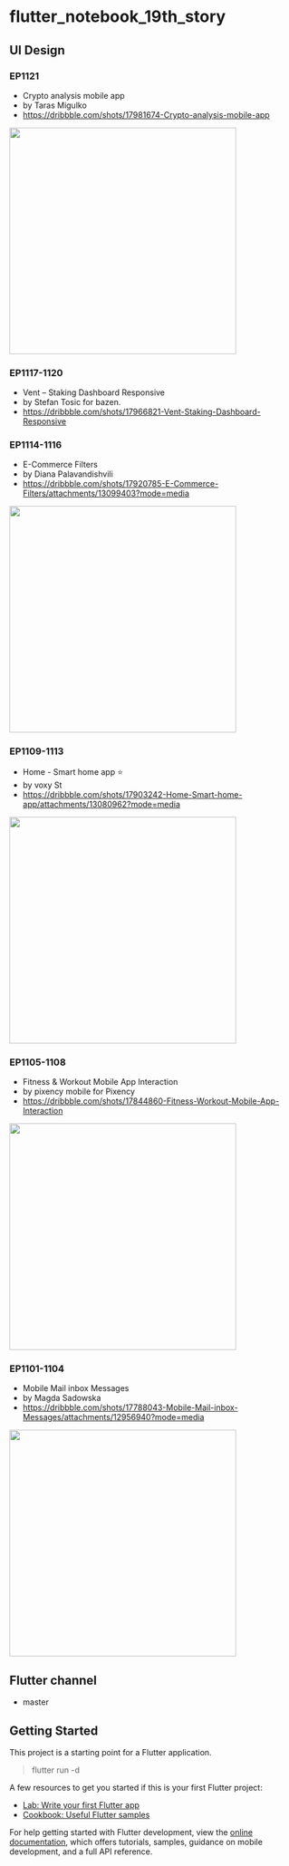 # flutter_notebook_19th_story

## UI Design


### EP1121

- Crypto analysis mobile app
- by Taras Migulko
- https://dribbble.com/shots/17981674-Crypto-analysis-mobile-app

<img
src="https://cdn.dribbble.com/users/1998175/screenshots/17981674/media/ad5b6ef50ec0425e1acf42cca739b16e.jpg?compress=1&resize=1200x900&vertical=top"
width="400px"/>

### EP1117-1120

- Vent – Staking Dashboard Responsive
- by Stefan Tosic for bazen.
- https://dribbble.com/shots/17966821-Vent-Staking-Dashboard-Responsive


### EP1114-1116

- E-Commerce Filters
- by Diana Palavandishvili
- https://dribbble.com/shots/17920785-E-Commerce-Filters/attachments/13099403?mode=media

<img
src="https://cdn.dribbble.com/users/4505805/screenshots/17920785/media/122376a289ca8eb1bc246ae9eae573ff.png"
width="400px"/>

### EP1109-1113

- Home - Smart home app ⭐
- by voxy St
- https://dribbble.com/shots/17903242-Home-Smart-home-app/attachments/13080962?mode=media

<img
src="https://cdn.dribbble.com/users/4328335/screenshots/17903242/media/083006793ff1408db3bf8ccb72af5db2.png"
width="400px"/>

### EP1105-1108

- Fitness & Workout Mobile App Interaction
- by pixency mobile for Pixency
- https://dribbble.com/shots/17844860-Fitness-Workout-Mobile-App-Interaction

<img
src="https://cdn.dribbble.com/users/11217283/screenshots/17844860/media/5ea1368b1783984d9e98bbdadddaee9f.mp4"
width="400px"/>

### EP1101-1104

- Mobile Mail inbox Messages
- by Magda Sadowska
- https://dribbble.com/shots/17788043-Mobile-Mail-inbox-Messages/attachments/12956940?mode=media

<img
src="https://cdn.dribbble.com/users/6470533/screenshots/17788043/media/881bd4f6057299ea7130251b1777c6bd.png"
width="400px"/>

## Flutter channel 

- master

## Getting Started

This project is a starting point for a Flutter application.

> flutter run -d


A few resources to get you started if this is your first Flutter project:

- [Lab: Write your first Flutter app](https://docs.flutter.dev/get-started/codelab)
- [Cookbook: Useful Flutter samples](https://docs.flutter.dev/cookbook)

For help getting started with Flutter development, view the
[online documentation](https://docs.flutter.dev/), which offers tutorials, samples, guidance on
mobile development, and a full API reference.
